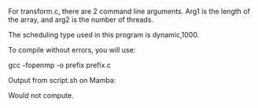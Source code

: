 For transform.c, there are 2 command line arguments. Arg1 is the length of the array, and arg2 is the number of threads.

The scheduling type used in this program is dynamic,1000.

To compile without errors, you will use:

gcc -fopenmp -o prefix prefix.c

Output from script.sh on Mamba:

Would not compute.